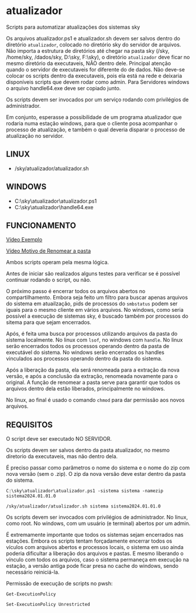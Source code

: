 # atualizador
Scripts para automatizar atualizações dos sistemas sky


Os arquivos atualizador.ps1 e atualizador.sh devem ser salvos dentro do diretório `atualizador`, colocado no diretório sky do servidor de arquivos.
Não importa a estrutura de diretórios até chegar na pasta sky (/sky, /home/sky, /dados/sky, D:\sky\, F:\sky), o diretório `atualizador` deve ficar no mesmo diretório da executaveis, NÃO dentro dele.
Principal atenção quando o servidor de executaveis for diferente do de dados.
Não deve-se colocar os scripts dentro da executaveis, pois ela está na rede e deixaria disponíveis scripts que devem rodar como admin.
Para Servidores windows o arquivo handle64.exe deve ser copiado junto.

Os scripts devem ser invocados por um serviço rodando com privilégios de administrador.

Em conjunto, esperasse a possibilidade de um programa atualizador que rodaria numa estação windows, para que o cliente posa acompanhar o processo de atualização, e também o qual deveria disparar o processo de atualização no servidor.

## LINUX

- /sky/atualizador/atualizador.sh

## WINDOWS

- C:\sky\atualizador\atualizador.ps1
- C:\sky\atualizador\handle64.exe

## FUNCIONAMENTO

[Vídeo Exemplo](https://youtu.be/mk_MFdyLzjk)

[Vídeo Motivo de Renomear a pasta](https://www.youtube.com/watch?v=wZx5eQQIJO8)

Ambos scripts operam pela mesma lógica.

Antes de iniciar são realizados alguns testes para verificar se é possível continuar rodando o script, ou não.


O próximo passo é encerrar todos os arquivos abertos no compartilhamento.
Embora seja feito um filtro para buscar apenas arquivos do sistema em atuailzação, pids de processos do `smbstatus` podem ser iguais para o mesmo cliente em vários arquivos.
No windows, como seria possível a execução de sistemas sky, é buscado também por processos do sitema para que sejam encerrados.


Após, é feita uma busca por processos utilizando arquivos da pasta do sistema localmente. No linux com `lsof`, no windows com `handle`.
No linux serão encerrados todos os processos operando dentro da pasta de executável do sistema.
No windows serão encerrados os handles vinculados aos processos operando dentro da pasta do sistema.

Após a liberação da pasta, ela será renomeada para a extração da nova versão, e após a conclusão da extração, renomeada novamente para o original.
A função de renomear a pasta serve para garantir que todos os arquivos dentro dela estão liberados, principalmente no windows.

No linux, ao final é usado o comando `chmod` para dar permissão aos novos arquivos.

## REQUISITOS

O script deve ser executado NO SERVIDOR.

Os scripts devem ser salvos dentro da pasta atualizador, no mesmo diretorio da executaveis, mas não dentro dela.

É preciso passar como parâmetros o nome do sistema e o nome do zip com nova versão (sem o .zip).
O zip da nova versão deve estar dentro da pasta do sistema.

```
C:\sky\atualizador\atualizador.ps1 -sistema sistema -namezip sistema2024.01.01.0
```

```
/sky/atualizador/atualizador.sh sistema sistema2024.01.01.0
```

Os scripts devem ser invocados com privilégios de administrador.
No linux, como root. No windows, com um usuário (e terminal) abertos por um admin.


É extremamente importante que todos os sistemas sejam encerrados nas estações.
Embora os scripts tentam forçadamente encerrar todos os vículos com arquivos abertos e processos locais, o sistema em uso ainda poderia dificultar a liberação dos arquivos e pastas.
E mesmo liberando o vínculo com todos os arquivos, caso o sistema permaneça em execução na estação, a versão antiga pode ficar presa no cache do windows, sendo necessário reiniciá-la.

Permissão de execução de scripts no pwsh:
```
Get-ExecutionPolicy
```
```
Set-ExecutionPolicy Unrestricted
```

